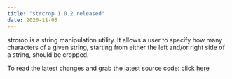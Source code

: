 ```yaml
---
title: "strcrop 1.0.2 released"
date: 2020-11-05
---
```

strcrop is a string manipulation utility.
It allows a user to specify how many characters of a given string,
starting from either the left and/or right side of a string,
should be cropped.

To read the latest changes and grab the latest source code: click [here](https://github.com/TechPowerAwaits/strcrop/releases/latest)

